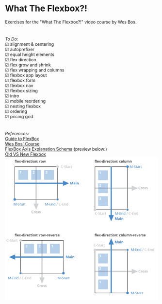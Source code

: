 # What The Flexbox?!

Exercises for the "What The Flexbox?!" video course by Wes Bos.
#
<i>To Do:</i><br>
☑ alignment & centering<br>
☑ autoprefixer<br>
☑ equal height elements<br>
☑ flex direction<br>
☑ flex grow and shrink<br>
☑ flex wrapping and columns<br>
☑ flexbox app layout<br>
☑ flexbox form<br>
☑ flexbox nav<br>
☑ flexbox sizing<br>
☑ intro<br>
☑ mobile reordering<br>
☑ nesting flexbox<br>
☑ ordering<br>
☑ pricing grid<br>

#
<i>References:</i><br>
[Guide to FlexBox](https://css-tricks.com/snippets/css/a-guide-to-flexbox/)<br>
[Wes Bos' Course](http://flexbox.io)<br>
[FlexBox Axis Explanation Schema](https://bootstrapcreative.com/wp-bc/wp-content/uploads/2017/11/Screen-Shot-2017-11-07-at-11.27.06-PM.png?e1a0e3&e1a0e3) (preview below:)<br>
[Old VS New Flexbox](https://css-tricks.com/old-flexbox-and-new-flexbox/)
<br>
![](schema.png)
